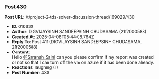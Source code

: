 ### Post 430
**Post URL**: /t/project-2-tds-solver-discussion-thread/169029/430
- **ID**: 616839
- **Author**: DIGVIJAYSINH SANDEEPSINH CHUDASAMA (21f2000588)
- **Created At**: 2025-04-08T05:44:08.764Z
- **Reply To**: Post 411 (DIGVIJAYSINH SANDEEPSINH CHUDASAMA, 21f2000588)
- **Content**:  
  Hello <a class="mention" href="/u/saransh_saini">@Saransh_Saini</a> can you please confirm if my report was created or not so that I can turn off the vm on azure if it has been done already.
- **Reactions**: laughing (1)
- **Post Number**: 430

